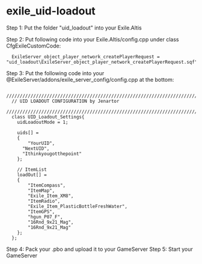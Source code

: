 # exile_uid-loadout

Step 1:
  Put the folder "uid_loadout" into your Exile.Altis

Step 2:
  Put following code into your Exile.Altis/config.cpp under class CfgExileCustomCode:
```
  ExileServer_object_player_network_createPlayerRequest = "uid_loadout\ExileServer_object_player_network_createPlayerRequest.sqf";
```
Step 3: Put the following code into your @ExileServer/addons/exile_server_config/config.cpp at the bottom:
```
  ///////////////////////////////////////////////////////////////////////
  // UID LOADOUT CONFIGURATION by Jenartor
  ///////////////////////////////////////////////////////////////////////
  class UID_Loadout_Settings{
  	uidLoadoutMode = 1;

  	uids[] =
  	{
  		"YourUID",
      "NextUID",
      "Ithinkyougotthepoint"
  	};

    // ItemList
  	loadOut[] =
  	{
  		"ItemCompass",
  		"ItemMap",
  		"Exile_Item_XM8",
  		"ItemRadio",
  		"Exile_Item_PlasticBottleFreshWater",
  		"ItemGPS",
  		"hgun_P07_F",
  		"16Rnd_9x21_Mag",
  		"16Rnd_9x21_Mag"
  	};
  };
```

Step 4: Pack your .pbo and upload it to your GameServer
Step 5: Start your GameServer

